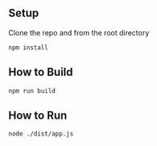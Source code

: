 
## Setup

Clone the repo and from the root directory

```
npm install
```

## How to Build

```
npm run build
```

## How to Run

```
node ./dist/app.js
```